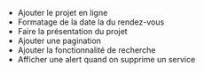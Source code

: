 - Ajouter le projet en ligne
- Formatage de la date la du rendez-vous
- Faire la présentation du projet
- Ajouter une pagination
- Ajouter la fonctionnalité de recherche
- Afficher une alert quand on supprime un service
